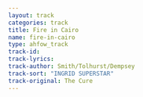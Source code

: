 ```yaml
---
layout: track
categories: track
title: Fire in Cairo
name: fire-in-cairo
type: ahfow_track
track-id: 
track-lyrics: 
track-author: Smith/Tolhurst/Dempsey
track-sort: "INGRID SUPERSTAR"
track-original: The Cure
---
```

